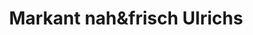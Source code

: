 ---
title: "Markant nah&frisch Ulrichs"
url: /papenburg/markant-nahundfrisch-ulrichs/
shop: Supermarkt
---
